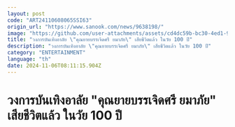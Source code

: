 ```yaml
---
layout: post
code: "ART24110608065SSI63"
origin_url: "https://www.sanook.com/news/9638198/"
image: "https://github.com/user-attachments/assets/cd4dc59b-bc30-4ed1-9bc2-ad0d3f6850a7"
title: "วงการบันเทิงอาลัย \"คุณยายบรรเจิดศรี ยมาภัย\" เสียชีวิตแล้ว ในวัย 100 ปี"
description: "วงการบันเทิงอาลัย \"คุณยายบรรเจิดศรี ยมาภัย\" เสียชีวิตแล้ว ในวัย 100 ปี"
category: "ENTERTAINMENT"
language: "th"
date: 2024-11-06T08:11:15.904Z
---
```


# วงการบันเทิงอาลัย "คุณยายบรรเจิดศรี ยมาภัย" เสียชีวิตแล้ว ในวัย 100 ปี